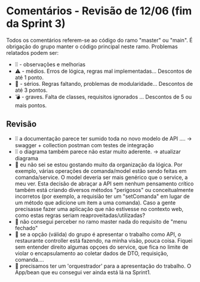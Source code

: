 # Comentários - Revisão de 12/06 (fim da Sprint 3)

Todos os comentários referem-se ao código do ramo "master" ou "main". É obrigação do grupo manter o código principal neste ramo. Problemas relatados podem ser:

  - ❕❕  - observações e melhorias
  - ⚠️ - médios. Erros de lógica, regras mal implementadas... Descontos de até 1 ponto.
  - 🚨 - sérios. Regras faltando, problemas de modularidade... Descontos de até 3 pontos.
  - 💣 - graves. Falta de classes, requisitos ignorados ... Descontos de 5 ou mais pontos.

## Revisão

  - ❕❕ a documentação parece ter sumido toda no novo modelo de API .... -> swagger + collection postman com testes de integração
  - ❕❕ o diagrama também parece não estar muito aderente. -> atualizar diagrama
  - 🚨 eu não sei se estou gostando muito da organização da lógica. Por exemplo, várias operações de comanda/model estão sendo feitas em comanda/service. O model deveria ser mais genérico que o service, a meu ver. Esta decisão de abraçar a API sem nenhum pensamento crítico também está criando diversos métodos "perigosos" ou conceitualmente incorretos (por exemplo, a requisião ter um "setComanda" em lugar de um método que adicione um item a uma comanda). Caso a gente precisasse fazer uma aplicação que não estivesse no contexto web, como estas regras seriam reaproveitadas/utilizadas?
  - 🚨 não consegui perceber no ramo master nada do requisito de "menu fechado"
  - 🚨 se a opção (válida) do grupo é apresentar o trabalho como API, o restaurante controller está fazendo, na minha visão, pouca coisa. Fiquei sem entender direito algumas opçoes do service, que fica no limite de violar o encapsulamento ao coletar dados de DTO, requisição, comanda.... 
  - 🚨 precisamos ter um 'orquestrador' para a apresentação do trabalho. O App/bean que eu consegui ver ainda está lá na Sprint1.
